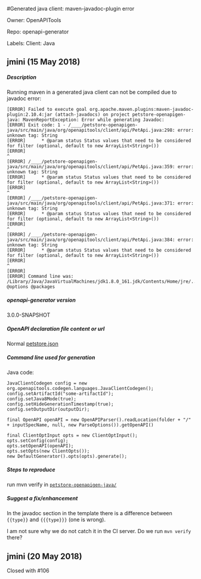 #Generated java client: maven-javadoc-plugin error

Owner: OpenAPITools

Repo: openapi-generator

Labels: Client: Java 

## jmini (15 May 2018)

##### Description

Running maven in a generated java client can not be compiled due to javadoc error:

```
[ERROR] Failed to execute goal org.apache.maven.plugins:maven-javadoc-plugin:2.10.4:jar (attach-javadocs) on project petstore-openapigen-java: MavenReportException: Error while generating Javadoc: 
[ERROR] Exit code: 1 - /____/petstore-openapigen-java/src/main/java/org/openapitools/client/api/PetApi.java:298: error: unknown tag: String
[ERROR]      * @param status Status values that need to be considered for filter (optional, default to new ArrayList<String>())
[ERROR]                                                                                                             ^
[ERROR] /____/petstore-openapigen-java/src/main/java/org/openapitools/client/api/PetApi.java:359: error: unknown tag: String
[ERROR]      * @param status Status values that need to be considered for filter (optional, default to new ArrayList<String>())
[ERROR]                                                                                                             ^
[ERROR] /____/petstore-openapigen-java/src/main/java/org/openapitools/client/api/PetApi.java:371: error: unknown tag: String
[ERROR]      * @param status Status values that need to be considered for filter (optional, default to new ArrayList<String>())
[ERROR]                                                                                                             ^
[ERROR] /____/petstore-openapigen-java/src/main/java/org/openapitools/client/api/PetApi.java:384: error: unknown tag: String
[ERROR]      * @param status Status values that need to be considered for filter (optional, default to new ArrayList<String>())
[ERROR]                                                                                                             ^
[ERROR] 
[ERROR] Command line was: /Library/Java/JavaVirtualMachines/jdk1.8.0_161.jdk/Contents/Home/jre/../bin/javadoc @options @packages
```

##### openapi-generator version

3.0.0-SNAPSHOT

##### OpenAPI declaration file content or url

Normal [petstore.json](https://github.com/jmini/openapi-experiments/blob/f582a052452c39fab8535c934bd7fe4cfe801d76/openapi-generator/petstore/petstore.json)

##### Command line used for generation

Java code:

```
JavaClientCodegen config = new org.openapitools.codegen.languages.JavaClientCodegen();
config.setArtifactId("some-artifactId");
config.setJava8Mode(true);
config.setHideGenerationTimestamp(true);
config.setOutputDir(outputDir);

final OpenAPI openAPI = new OpenAPIParser().readLocation(folder + "/" + inputSpecName, null, new ParseOptions()).getOpenAPI()

final ClientOptInput opts = new ClientOptInput();
opts.setConfig(config);
opts.setOpenAPI(openAPI);
opts.setOpts(new ClientOpts());
new DefaultGenerator().opts(opts).generate();
```

##### Steps to reproduce

run mvn verify in [`petstore-openapigen-java/`](https://github.com/jmini/openapi-experiments/tree/805ded2b77de89608de971dfb8a88630af0451d5/openapi-generator/petstore/petstore-openapigen-java)


##### Suggest a fix/enhancement

In the javadoc section in the template there is a difference between `{{type}}` and `{{{type}}}` (one is wrong).

I am not sure why we do not catch it in the CI server. Do we run `mvn verify` there?



## jmini (20 May 2018)

Closed with #106

